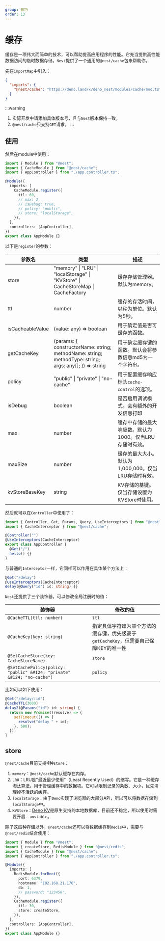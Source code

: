 ```yaml
---
group: 技巧
order: 13
---
```


# 缓存

缓存是一项伟大而简单的技术，可以帮助提高应用程序的性能。它充当提供高性能数据访问的临时数据存储。`Nest`提供了一个通用的`@nest/cache`包来帮助你。

先在`importMap`中引入：

```json
{
  "imports": {
    "@nest/cache": "https://deno.land/x/deno_nest/modules/cache/mod.ts"
  }
}
```

:::warning
1. 实际开发中请添加具体版本号，且与`Nest`版本保持一致。
2. `@nest/cache`只支持`GET`请求。
:::

## 使用

然后在module中使用：

```typescript
import { Module } from "@nest";
import { CacheModule } from "@nest/cache";
import { AppController } from "./app.controller.ts";

@Module({
  imports: [
    CacheModule.register({
      ttl: 60,
      // max: 2,
      // isDebug: true,
      // policy: "public",
      // store: "localStorage",
    }),
  ],
  controllers: [AppController],
})
export class AppModule {}
```

以下是`register`的参数：

| 参数名 | 类型 | 描述 |
| --- | --- | --- |
| store | "memory" &#124; "LRU" &#124; "localStorage" &#124; "KVStore" &#124; CacheStoreMap &#124; CacheFactory | 缓存存储管理器。默认为memory。 |
| ttl | number | 缓存的存活时间，以秒为单位。默认为5秒。 |
| isCacheableValue | (value: any) => boolean | 用于确定值是否可缓存的函数。 |
| getCacheKey | (params: { constructorName: string; methodName: string; methodType: string; args: any[]; }) => string | 用于确定缓存键的函数。默认会将参数信息md5为一个字符串。 |
| policy | "public" &#124; "private" &#124; "no-cache" | 用于配置缓存响应标头`cache-control`的选项。 |
| isDebug | boolean | 是否启用调试模式。会有额外的开发信息打印 |
| max | number | 缓存中存储的最大响应数。默认为1000。仅当LRU存储时有效。 |
| maxSize | number | 缓存的最大大小。默认为1,000,000。仅当LRU存储时有效。 |
| kvStoreBaseKey | string | KV存储的基键。仅当存储设置为KVStore时使用。 |

然后就可以在`Controller`中使用了：

```typescript
import { Controller, Get, Params, Query, UseInterceptors } from "@nest";
import { CacheInterceptor } from "@nest/cache";

@Controller("")
@UseInterceptors(CacheInterceptor)
export class AppController {
  @Get("/")
  hello() {}
}
```

与普通的`Interceptor`一样，它同样可以作用在具体某个方法上：

```typescript
@Get("/delay")
@UseInterceptors(CacheInterceptor)
delay(@Query("id") id: string) {}
```

`Nest`还提供了三个装饰器，可以修改全局注册时的值：

| 装饰器 | 修改的值 |
| --- | --- |
| `@CacheTTL(ttl: number)` | `ttl` |
| `@CacheKey(key: string)` | 指定具体字符串为某个方法的缓存键，优先级高于`getCacheKey`，但需要自己保障KEY的唯一性 |
| `@SetCacheStore(key: CacheStoreName)` | `store` |
| `@SetCachePolicy(policy: "public" &#124; "private" &#124; "no-cache") ` | `policy` |

比如可以如下使用：

```typescript
@Get("/delay/:id")
@CacheTTL(3000)
delay2(@Params("id") id: string) {
  return new Promise((resolve) => {
    setTimeout(() => {
      resolve("delay " + id);
    }, 500);
  });
}
```

## store

`@nest/cache`目前支持4种`store`：

1. `memory`：`@nest/cache`默认缓存在内存。
2. `LRU`：LRU是"最近最少使用"（Least Recently Used）的缩写。它是一种缓存淘汰算法，用于管理缓存中的数据项。它可以限制记录的条数、大小，优先清理掉不活跃的缓存。
3. `localStorage`：由于`Deno`实现了浏览器的大部分API，所以可以将数据存储到`localStorage`中。
4. `KVStore`：[Deno KV](https://docs.deno.com/kv/manual)是原生支持的本地数据库，目前还不稳定，所以使用时需要开启`--unstable`。

除了这四种存储以外，`@nest/cache`还可以将数据缓存到`Redis`中，需要与`@nest/redis`结合使用：

```typescript
import { Module } from "@nest";
import { createStore, RedisModule } from "@nest/redis";
import { CacheModule } from "@nest/cache";
import { AppController } from "./app.controller.ts";

@Module({
  imports: [
    RedisModule.forRoot({
      port: 6379,
      hostname: "192.168.21.176",
      db: 1,
      // password: "123456",
    }),
    CacheModule.register({
      ttl: 30,
      store: createStore,
    }),
  ],
  controllers: [AppController],
})
export class AppModule {}
```
